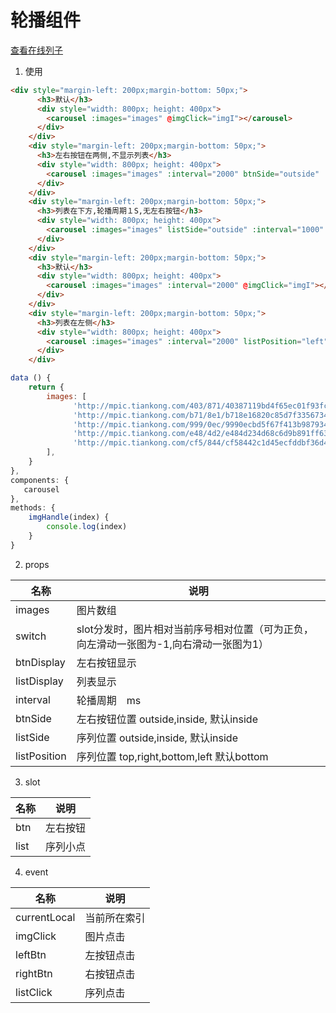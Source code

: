 # 轮播组件

[查看在线列子](https://caoshengxiang.github.io/comui/#/ui/carousel)

1. 使用

```html
<div style="margin-left: 200px;margin-bottom: 50px;">
      <h3>默认</h3>
      <div style="width: 800px; height: 400px">
        <carousel :images="images" @imgClick="imgI"></carousel>
      </div>
    </div>
    <div style="margin-left: 200px;margin-bottom: 50px;">
      <h3>左右按钮在两侧,不显示列表</h3>
      <div style="width: 800px; height: 400px">
        <carousel :images="images" :interval="2000" btnSide="outside" :listDisplay="false" @imgClick="imgI"></carousel>
      </div>
    </div>
    <div style="margin-left: 200px;margin-bottom: 50px;">
      <h3>列表在下方,轮播周期１S,无左右按钮</h3>
      <div style="width: 800px; height: 400px">
        <carousel :images="images" listSide="outside" :interval="1000" :btnDisplay="false" @imgClick="imgI"></carousel>
      </div>
    </div>
    <div style="margin-left: 200px;margin-bottom: 50px;">
      <h3>默认</h3>
      <div style="width: 800px; height: 400px">
        <carousel :images="images" :interval="2000" @imgClick="imgI"></carousel>
      </div>
    </div>
    <div style="margin-left: 200px;margin-bottom: 50px;">
      <h3>列表在左侧</h3>
      <div style="width: 800px; height: 400px">
        <carousel :images="images" :interval="2000" listPosition="left" :btnDisplay="false" @imgClick="imgI"></carousel>
      </div>
    </div>

```

```js
data () {
    return {
        images: [
              'http://mpic.tiankong.com/403/871/40387119bd4f65ec01f93fc3b3bae8b1/640.jpg',
              'http://mpic.tiankong.com/b71/8e1/b718e16820c85d7f3356734a82d81e0f/17-0113.jpg',
              'http://mpic.tiankong.com/999/0ec/9990ecbd5f67f413b987934fa73221ab/640.jpg',
              'http://mpic.tiankong.com/e48/4d2/e484d234d68c6d9b891ff639efbe7a29/640.jpg',
              'http://mpic.tiankong.com/cf5/844/cf58442c1d45ecfddbf36d4ac760e21b/640.jpg',
        ],
    }
},
components: {
   carousel
},
methods: {
    imgHandle(index) {
        console.log(index)
    }
}
```

2. props

|名称|说明|
|----|----|
|images|图片数组|
|switch|slot分发时，图片相对当前序号相对位置（可为正负，向左滑动一张图为-1,向右滑动一张图为1）|
|btnDisplay|左右按钮显示|
|listDisplay|列表显示|
|interval|轮播周期　ms|
|btnSide |左右按钮位置 outside,inside, 默认inside|
|listSide |序列位置 outside,inside, 默认inside|
|listPosition |序列位置 top,right,bottom,left 默认bottom|


3. slot

|名称|说明|
|----|----|
|btn |左右按钮|
|  list |序列小点|

4. event

|名称|说明|
|----|----|
|currentLocal |当前所在索引|
| imgClick |图片点击|
| leftBtn　|左按钮点击|
| rightBtn　|右按钮点击|
| listClick　|序列点击|